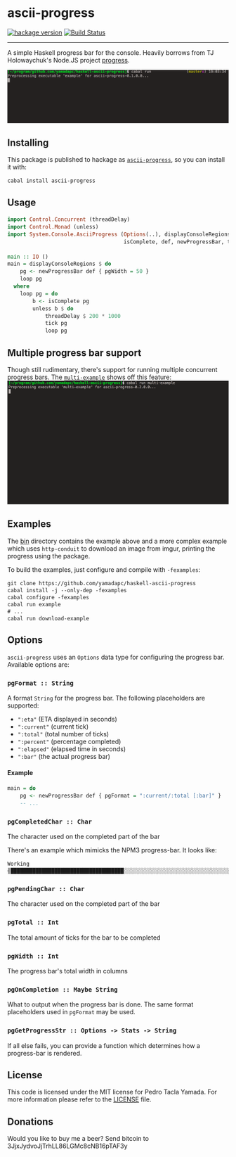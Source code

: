ascii-progress
==============
[![hackage version](https://img.shields.io/hackage/v/ascii-progress.svg)](http://hackage.haskell.org/package/ascii-progress)
[![Build Status](https://travis-ci.org/yamadapc/haskell-ascii-progress.svg?branch=master)](https://travis-ci.org/yamadapc/haskell-ascii-progress)
- - -
A simple Haskell progress bar for the console. Heavily borrows from TJ
Holowaychuk's Node.JS project [progress](https://github.com/tj/node-progress).

![demo](/demo.gif)

## Installing
This package is published to hackage as
[`ascii-progress`](http://hackage.haskell.org/package/ascii-progress), so you
can install it with:

```
cabal install ascii-progress
```

## Usage
```haskell
import Control.Concurrent (threadDelay)
import Control.Monad (unless)
import System.Console.AsciiProgress (Options(..), displayConsoleRegions,
                                     isComplete, def, newProgressBar, tick)

main :: IO ()
main = displayConsoleRegions $ do
    pg <- newProgressBar def { pgWidth = 50 }
    loop pg
  where
    loop pg = do
        b <- isComplete pg
        unless b $ do
            threadDelay $ 200 * 1000
            tick pg
            loop pg
```

## Multiple progress bar support
Though still rudimentary, there's support for running multiple concurrent
progress bars. The [`multi-example`](/bin/MultiExample.hs) shows off this
feature:
![demo-multi](/demo-multi.gif)

## Examples
The [bin](/bin) directory contains the example above and a more complex example
which uses `http-conduit` to download an image from imgur, printing the
progress using the package.

To build the examples, just configure and compile with `-fexamples`:
```
git clone https://github.com/yamadapc/haskell-ascii-progress
cabal install -j --only-dep -fexamples
cabal configure -fexamples
cabal run example
# ...
cabal run download-example
```

## Options
`ascii-progress` uses an `Options` data type for configuring the progress bar.
Available options are:
### `pgFormat :: String`
A format `String` for the progress bar. The following placeholders are
supported:
- `":eta"` (ETA displayed in seconds)
- `":current"` (current tick)
- `":total"` (total number of ticks)
- `":percent"` (percentage completed)
- `":elapsed"` (elapsed time in seconds)
- `":bar"` (the actual progress bar)

#### Example
```haskell
main = do
    pg <- newProgressBar def { pgFormat = ":current/:total [:bar]" }
    -- ...
```

### `pgCompletedChar :: Char`
The character used on the completed part of the bar

There's an example which mimicks the NPM3 progress-bar. It looks like:
```
Working ╢████████████████████████████████████░░░░░░░░░░░░░░░░░░░░░░░░░░░░░░░░░░░░░░░░░░░░░░░░░░░░░░╟
```

### `pgPendingChar :: Char`
The character used on the completed part of the bar

### `pgTotal :: Int`
The total amount of ticks for the bar to be completed

### `pgWidth :: Int`
The progress bar's total width in columns

### `pgOnCompletion :: Maybe String`
What to output when the progress bar is done. The same format placeholders used
in `pgFormat` may be used.

### `pgGetProgressStr :: Options -> Stats -> String`
If all else fails, you can provide a function which determines how a
progress-bar is rendered.

## License
This code is licensed under the MIT license for Pedro Tacla Yamada. For more
information please refer to the [LICENSE](/LICENSE) file.

## Donations
Would you like to buy me a beer? Send bitcoin to 3JjxJydvoJjTrhLL86LGMc8cNB16pTAF3y
